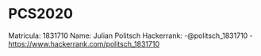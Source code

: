 # PCS2020
Matricula: 1831710 
Name: Julian Politsch
Hackerrank: -@politsch_1831710 
            -https://www.hackerrank.com/politsch_1831710

